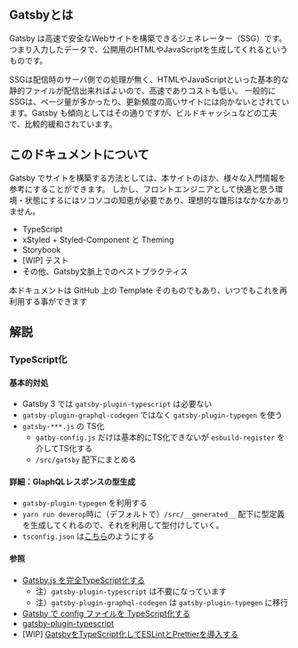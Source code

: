 ## Gatsbyとは
Gatsby は高速で安全なWebサイトを構築できるジェネレーター（SSG）です。
つまり入力したデータで、公開用のHTMLやJavaScriptを生成してくれるというものです。

SSGは配信時のサーバ側での処理が無く、HTMLやJavaScriptといった基本的な静的ファイルが配信出来ればよいので、高速でありコストも低い。
一般的にSSGは、ページ量が多かったり、更新頻度の高いサイトには向かないとされています。Gatsby も傾向としてはその通りですが、ビルドキャッシュなどの工夫で、比較的緩和されています。

## このドキュメントについて
Gatsby でサイトを構築する方法としては、本サイトのほか、様々な入門情報を参考にすることができます。
しかし、フロントエンジニアとして快適と思う環境・状態にするにはソコソコの知恵が必要であり、理想的な雛形はなかなかありません。

- TypeScript
- xStyled + Styled-Component と Theming
- Storybook
- [WIP] テスト
- その他、Gatsby文脈上でのべストプラクティス

本ドキュメントは GitHub 上の Template そのものでもあり、いつでもこれを再利用する事ができます

## 解説
### TypeScript化
#### 基本的対処
- Gatsby 3 では `gatsby-plugin-typescript` は必要ない
- `gatsby-plugin-graphql-codegen` ではなく `gatsby-plugin-typegen` を使う
- `gatsby-***.js` の TS化
  - `gatby-config.js` だけは基本的にTS化できないが `esbuild-register` を介してTS化する
  - `/src/gatsby` 配下にまとめる
#### 詳細：GlaphQLレスポンスの型生成
- `gatsby-plugin-typegen` を利用する
- `yarn run deverop`時に（デフォルトで）`/src/__generated__` 配下に型定義を生成してくれるので、それを利用して型付けしていく。
- `tsconfig.json` は[こちら](https://github.com/yambal/Gatsby-Starter-2021/blob/main/tsconfig.json)のようにする
#### 参照
- [Gatsby.js を完全TypeScript化する](https://qiita.com/Takepepe/items/144209f860fbe4d5e9bb)
  - 注）`gatsby-plugin-typescript` は不要になっています
  - 注）`gatsby-plugin-graphql-codegen` は `gatsby-plugin-typegen` に移行
- [Gatsby で config ファイルを TypeScript化する](https://miyauchi.dev/ja/posts/gatsby-typescript/)
- [gatsby-plugin-typescript](https://www.gatsbyjs.com/plugins/gatsby-plugin-typescript/)
- [WIP] [GatsbyをTypeScript化してESLintとPrettierを導入する](https://kohsuk.tech/2020/12/5/)